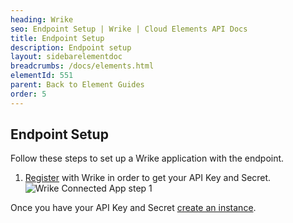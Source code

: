 ```yaml
---
heading: Wrike
seo: Endpoint Setup | Wrike | Cloud Elements API Docs
title: Endpoint Setup
description: Endpoint setup
layout: sidebarelementdoc
breadcrumbs: /docs/elements.html
elementId: 551
parent: Back to Element Guides
order: 5
---
```


## Endpoint Setup

Follow these steps to set up a Wrike application with the endpoint.

1. [Register](https://developers.wrike.com/getting-started/) with Wrike in order to get your API Key and Secret.
![Wrike Connected App step 1](http://cloud-elements.com/wp-content/uploads/2016/06/WrikeAPI1.png)

Once you have your API Key and Secret [create an instance](wrike-create-instance.html).
